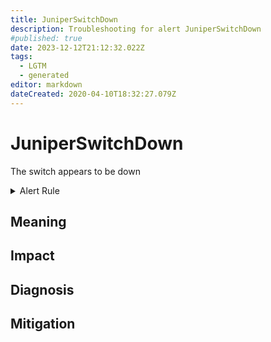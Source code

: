 ```yaml
---
title: JuniperSwitchDown
description: Troubleshooting for alert JuniperSwitchDown
#published: true
date: 2023-12-12T21:12:32.022Z
tags: 
  - LGTM
  - generated
editor: markdown
dateCreated: 2020-04-10T18:32:27.079Z
---
```


# JuniperSwitchDown

The switch appears to be down

<details>
  <summary>Alert Rule</summary>

{{% rule "juniper/czerwonk-junos-exporter.yml" "JuniperSwitchDown" %}}

{{% comment %}}

```yaml
alert: JuniperSwitchDown
expr: junos_up == 0
for: 0m
labels:
    severity: critical
annotations:
    summary: Juniper switch down (instance {{ $labels.instance }})
    description: |-
        The switch appears to be down
          VALUE = {{ $value }}
          LABELS = {{ $labels }}
    runbook: https://github.com/srerun/prometheus-alerts/blob/main/content/runbooks/czerwonk-junos-exporter/JuniperSwitchDown.md

```

{{% /comment %}}

</details>


## Meaning
[//]: # "Short paragraph that explains what the alert means"


## Impact
[//]: # "What could / will happen if the alert is not addressed"



## Diagnosis
[//]: # "Steps to take to identify the cause of the problem"



## Mitigation
[//]: # "The steps necessary to resolve the alert"
